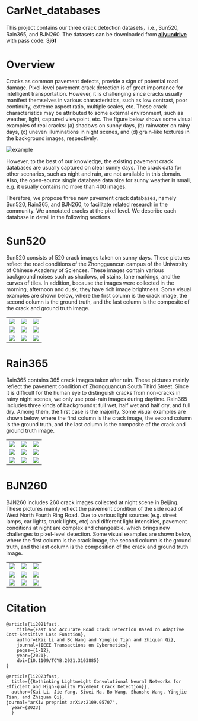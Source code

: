 # CarNet_databases
This project contains our three crack detection datasets，i.e., Sun520, Rain365, and BJN260.
The datasets can be downloaded from [**aliyundrive**](https://www.aliyundrive.com/s/o2L3v5PCwZQ) with pass code: **3j6f**

# Overview

Cracks as common pavement defects, provide a sign of potential road damage. Pixel-level pavement crack detection is of great importance for intelligent transportation. However, it is challenging since cracks usually manifest themselves in various characteristics, such as low contrast, poor continuity, extreme aspect ratio, multiple scales, etc. These crack characteristics may be attributed to some external environment, such as weather, light, captured viewpoint, etc. The figure below shows some visual examples of real cracks: (a) shadows on sunny days, (b) rainwater on rainy days, (c) uneven illuminations in night scenes, and (d) grain-like textures in the background images, respectively.

![example](https://github.com/shiyanrubing/CarNet_databases/blob/main/datasets/example/noise_in_cracks_black_00.png)

However, to the best of our knowledge, the existing pavement crack databases are usually captured on clear sunny days. The crack data for other scenarios, such as night and rain, are not available in this domain. Also, the open-source single database data size for sunny weather is small, e.g. it usually contains no more than 400 images.

Therefore, we propose three new pavement crack databases, namely Sun520, Rain365, and BJN260, to facilitate related research in the community. We annotated cracks at the pixel level. We describe each database in detail in the following sections.


# Sun520

Sun520 consists of 520 crack images taken on sunny days. These pictures reflect the road conditions of the Zhongguancun campus of the University of Chinese Academy of Sciences. These images contain various background noises such as shadows, oil stains, lane markings, and the curves of tiles. In addition, because the images were collected in the morning, afternoon and dusk, they have rich image brightness. Some visual examples are shown below, where the first column is the crack image, the second column is the ground truth, and the last column is the composite of the crack and ground truth image.

<table>
    <tr>
        <td ><center><img src="https://github.com/shiyanrubing/CarNet_databases/blob/main/datasets/Sun520/img/IMG_20201021_113730.png" ></center></td>
        <td ><center><img src="https://github.com/shiyanrubing/CarNet_databases/blob/main/datasets/Sun520/gt/IMG_20201021_113730.png" ></center></td>
        <td ><center><img src="https://github.com/shiyanrubing/CarNet_databases/blob/main/datasets/Sun520/visualization/IMG_20201021_113730.png"></center></td>
    </tr>
    <tr>
        <td ><center><img src="https://github.com/shiyanrubing/CarNet_databases/blob/main/datasets/Sun520/img/IMG_20201025_155556.png" ></center></td>
        <td ><center><img src="https://github.com/shiyanrubing/CarNet_databases/blob/main/datasets/Sun520/gt/IMG_20201025_155556.png" ></center></td>
        <td ><center><img src="https://github.com/shiyanrubing/CarNet_databases/blob/main/datasets/Sun520/visualization/IMG_20201025_155556.png"></center></td>
    </tr>
    <tr>
        <td ><center><img src="https://github.com/shiyanrubing/CarNet_databases/blob/main/datasets/Sun520/img/IMG_20201025_171017.png" ></center></td>
        <td ><center><img src="https://github.com/shiyanrubing/CarNet_databases/blob/main/datasets/Sun520/gt/IMG_20201025_171017.png" ></center></td>
        <td ><center><img src="https://github.com/shiyanrubing/CarNet_databases/blob/main/datasets/Sun520/visualization/IMG_20201025_171017.png"></center></td>
    </tr>
</table>

# Rain365

Rain365 contains 365 crack images taken after rain. These pictures mainly reflect the pavement condition of Zhongguancun South Third Street. Since it is difficult for the human eye to distinguish cracks from non-cracks in rainy night scenes, we only use post-rain images during daytime. Rain365 includes three kinds of backgrounds: full wet, half wet and half dry, and full dry. Among them, the first case is the majority. Some visual examples are shown below, where the first column is the crack image, the second column is the ground truth, and the last column is the composite of the crack and ground truth image.

<table>
    <tr>
        <td ><center><img src="https://github.com/shiyanrubing/CarNet_databases/blob/main/datasets/Rain365/img/IMG_20200923_172845.png" ></center></td>
        <td ><center><img src="https://github.com/shiyanrubing/CarNet_databases/blob/main/datasets/Rain365/gt/IMG_20200923_172845.png" ></center></td>
        <td ><center><img src="https://github.com/shiyanrubing/CarNet_databases/blob/main/datasets/Rain365/visualization/IMG_20200923_172845.png"></center></td>
    </tr>
    <tr>
        <td ><center><img src="https://github.com/shiyanrubing/CarNet_databases/blob/main/datasets/Rain365/img/IMG_20200923_181049.png" ></center></td>
        <td ><center><img src="https://github.com/shiyanrubing/CarNet_databases/blob/main/datasets/Rain365/gt/IMG_20200923_181049.png" ></center></td>
        <td ><center><img src="https://github.com/shiyanrubing/CarNet_databases/blob/main/datasets/Rain365/visualization/IMG_20200923_181049.png"></center></td>
    </tr>
    <tr>
        <td ><center><img src="https://github.com/shiyanrubing/CarNet_databases/blob/main/datasets/Rain365/img/IMG_20200923_181358.png" ></center></td>
        <td ><center><img src="https://github.com/shiyanrubing/CarNet_databases/blob/main/datasets/Rain365/gt/IMG_20200923_181358.png" ></center></td>
        <td ><center><img src="https://github.com/shiyanrubing/CarNet_databases/blob/main/datasets/Rain365/visualization/IMG_20200923_181358.png"></center></td>
    </tr>
</table>

# BJN260
BJN260 includes 260 crack images collected at night scene in Beijing. These pictures mainly reflect the pavement condition of the side road of West North Fourth Ring Road. Due to various light sources (e.g. street lamps, car lights, truck lights, etc) and different light intensities, pavement conditions at night are complex and changeable, which brings new challenges to pixel-level detection. Some visual examples are shown below, where the first column is the crack image, the second column is the ground truth, and the last column is the composition of the crack and ground truth image.

<table>
    <tr>
        <td ><center><img src="https://github.com/shiyanrubing/CarNet_databases/blob/main/datasets/BJN260/img/IMG_20201025_174847.png" ></center></td>
        <td ><center><img src="https://github.com/shiyanrubing/CarNet_databases/blob/main/datasets/BJN260/gt/IMG_20201025_174847.png" ></center></td>
        <td ><center><img src="https://github.com/shiyanrubing/CarNet_databases/blob/main/datasets/BJN260/visualization/IMG_20201025_174847.png"></center></td>
    </tr>
    <tr>
        <td ><center><img src="https://github.com/shiyanrubing/CarNet_databases/blob/main/datasets/BJN260/img/IMG_20201025_180707.png" ></center></td>
        <td ><center><img src="https://github.com/shiyanrubing/CarNet_databases/blob/main/datasets/BJN260/gt/IMG_20201025_180707.png" ></center></td>
        <td ><center><img src="https://github.com/shiyanrubing/CarNet_databases/blob/main/datasets/BJN260/visualization/IMG_20201025_180707.png"></center></td>
    </tr>
    <tr>
        <td ><center><img src="https://github.com/shiyanrubing/CarNet_databases/blob/main/datasets/BJN260/img/IMG_20201116_222434.png" ></center></td>
        <td ><center><img src="https://github.com/shiyanrubing/CarNet_databases/blob/main/datasets/BJN260/gt/IMG_20201116_222434.png" ></center></td>
        <td ><center><img src="https://github.com/shiyanrubing/CarNet_databases/blob/main/datasets/BJN260/visualization/IMG_20201116_222434.png"></center></td>
    </tr>
</table>


# Citation

```
@article{li2021fast,
    title={Fast and Accurate Road Crack Detection Based on Adaptive Cost-Sensitive Loss Function},
    author={Kai Li and Bo Wang and Yingjie Tian and Zhiquan Qi},
    journal={IEEE Transactions on Cybernetics},
    pages={1-12},
    year={2021},
    doi={10.1109/TCYB.2021.3103885}
}

@article{li2023fast,
  title={{Rethinking Lightweight Convolutional Neural Networks for Efficient and High-quality Pavement Crack Detection}},
  author={Kai Li, Jie Yang, Siwei Ma, Bo Wang, Shanshe Wang, Yingjie Tian, and Zhiquan Qi},
journal="arXiv preprint arXiv:2109.05707",
  year={2023}
  }
```
